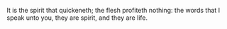 It is the spirit that quickeneth; the flesh profiteth nothing: the words that I speak unto you, they are spirit, and they are life.
